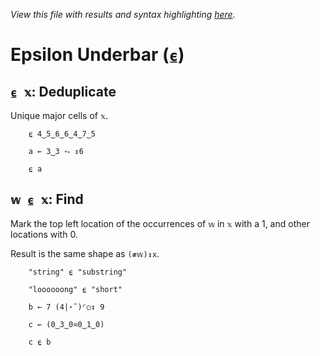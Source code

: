 *View this file with results and syntax highlighting [here](https://mlochbaum.github.io/BQN/help/deduplicate_find.html).*

# Epsilon Underbar (`⍷`)

## `⍷ 𝕩`: Deduplicate

Unique major cells of `𝕩`.

        ⍷ 4‿5‿6‿6‿4‿7‿5

        a ← 3‿3 ⥊ ↕6

        ⍷ a



## `𝕨 ⍷ 𝕩`: Find

Mark the top left location of the occurrences of `𝕨` in `𝕩` with a 1, and other locations with 0.

Result is the same shape as `(≢𝕨)↕x`.

        "string" ⍷ "substring"

        "loooooong" ⍷ "short"

        b ← 7 (4|⋆˜)⌜○↕ 9

        c ← (0‿3‿0≍0‿1‿0)

        c ⍷ b
